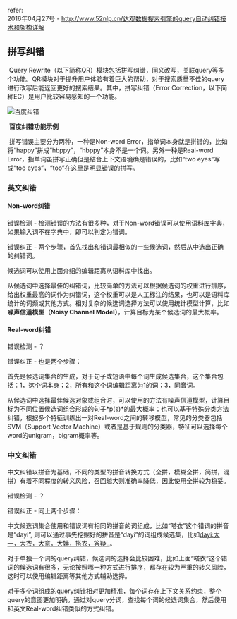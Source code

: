 refer:<br>2016年04月27号 - http://www.52nlp.cn/达观数据搜索引擎的query自动纠错技术和架构详解

## 拼写纠错

​	Query Rewrite（以下简称QR）模块包括拼写纠错，同义改写，关联query等多个功能。QR模块对于提升用户体验有着巨大的帮助，对于搜索质量不佳的query进行改写后能返回更好的搜索结果。其中，拼写纠错（Error Correction，以下简称EC）是用户比较容易感知的一个功能。

![百度纠错](https://github.com/bifeng/daily_book_notes/raw/master/unclassified-notes/%E7%99%BE%E5%BA%A6%E7%BA%A0%E9%94%99.jpg)

​					**百度纠错功能示例**

​	拼写错误主要分为两种，一种是Non-word Error，指单词本身就是拼错的，比如将“happy”拼成“hbppy”，“hbppy”本身不是一个词。另外一种是Real-word Error，指单词虽拼写正确但是结合上下文语境确是错误的，比如“two eyes”写成“too eyes”，“too”在这里是明显错误的拼写。

### **英文纠错**

#### **Non-word纠错**

错误检测 - 检测错误的方法有很多种，对于Non-word错误可以使用语料库字典，如果输入词不在字典中，即可以判定为错词。

错误纠正 - 两个步骤，首先找出和错词最相似的一些候选词，然后从中选出正确的纠错词。

候选词可以使用上面介绍的编辑距离从语料库中找出。

从候选词中选择最佳的纠错词，比较简单的方法可以根据候选词的权重进行排序，给出权重最高的词作为纠错词，这个权重可以是人工标注的结果，也可以是语料库统计的词频或其他方式。相对复杂的候选词选择方法可以使用统计模型计算，比如**噪声信道模型（Noisy Channel Model）**，计算目标为某个候选词的最大概率。

#### **Real-word纠错**

错误检测 - ？

错误纠正 - 也是两个步骤：

首先是候选词集合的生成，对于句子或短语中每个词生成候选集合，这个集合包括：1，这个词本身；2，所有和这个词编辑距离为1的词；3，同音词。

从候选词中选择最佳候选对象或组合时，可以使用的方法有噪声信道模型，计算目标为不同位置候选词组合形成的句子*p(s)*的最大概率；也可以基于特殊分类方法纠错，根据多个特征训练出一对Real-word之间的转移模型，常见的分类器包括SVM（Support Vector Machine）或者是基于规则的分类器，特征可以选择每个word的unigram，bigram概率等。

### 中文纠错

中文纠错以拼音为基础，不同的类型的拼音转换方式（全拼，模糊全拼，简拼，混拼）有着不同程度的转义风险，召回越大则准确率降低，因此使用全拼较为稳妥。

错误检测 - ？

错误纠正 - 同上两个步骤：

中文候选词集合使用和错误词有相同的拼音的词组成，比如“嗒衣”这个错词的拼音是“dayi”, 则可以通过事先挖掘好的拼音是“dayi”的词组成候选集，比如<dayi:大一，大衣，大意，大姨，搭衣，答疑..>。

对于单独一个词的query纠错，候选词的选择会比较困难，比如上面“嗒衣”这个错词的候选词有很多，无论按照哪一种方式进行排序，都存在较为严重的转义风险，这时可以使用编辑距离等其他方式辅助选择。

对于多个词组成的query纠错相对更加精准，每个词存在上下文关系约束，整个query的意图更加明确。通过对query分词，查找每个词的候选词集合，然后使用和英文Real-word纠错类似的方式纠错。

